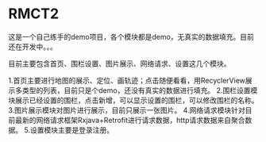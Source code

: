 # RMCT2
这是一个自己练手的demo项目，各个模块都是demo，无真实的数据填充。目前还在开发中。。。

目前主要包含首页、围栏设置、图片展示、网络请求、设置这几个模块。

1.首页主要进行地图的展示、定位、画轨迹；点击随便看看，用RecyclerView展示多类型的列表，目前只是个demo，还没有真实的数据进行填充。
2.围栏设置模块展示已经设置的围栏，点击新增，可以显示设置的围栏，可以修改围栏的名称。
3.图片展示模块对图片进行展示，目前只展示一张图片。
4.网络请求模块针对目前最新的网络请求框架Rxjava+Retrofit进行请求数据，http请求数据来自聚合数据。
5.设置模块主要是登录注册。

